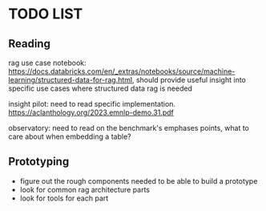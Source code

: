 # TODO LIST

## Reading

rag use case notebook: https://docs.databricks.com/en/_extras/notebooks/source/machine-learning/structured-data-for-rag.html, should provide useful insight into specific use cases where structured data rag is needed

insight pilot: need to read specific implementation. https://aclanthology.org/2023.emnlp-demo.31.pdf

observatory: need to read on the benchmark's emphases points, what to care about when embedding a table?

## Prototyping
- figure out the rough components needed to be able to build a prototype
- look for common rag architecture parts
- look for tools for each part
